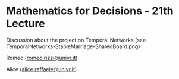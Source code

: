 # Mathematics for Decisions - 21th Lecture #

Discussion about the project on Temporal Networks (see TemporalNetworks-StableMarriage-SharedBoard.png)

Romeo (romeo.rizzi@univr.it)

Alice (alice.raffaele@univr.it)
